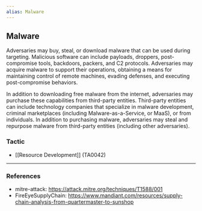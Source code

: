 ```yaml
---
alias: Malware
---
```


## Malware

Adversaries may buy, steal, or download malware that can be used during targeting. Malicious software can include payloads, droppers, post-compromise tools, backdoors, packers, and C2 protocols. Adversaries may acquire malware to support their operations, obtaining a means for maintaining control of remote machines, evading defenses, and executing post-compromise behaviors.

In addition to downloading free malware from the internet, adversaries may purchase these capabilities from third-party entities. Third-party entities can include technology companies that specialize in malware development, criminal marketplaces (including Malware-as-a-Service, or MaaS), or from individuals. In addition to purchasing malware, adversaries may steal and repurpose malware from third-party entities (including other adversaries).


### Tactic

- [[Resource Development]] (TA0042)


---
### References

- mitre-attack: https://attack.mitre.org/techniques/T1588/001
- FireEyeSupplyChain: https://www.mandiant.com/resources/supply-chain-analysis-from-quartermaster-to-sunshop
